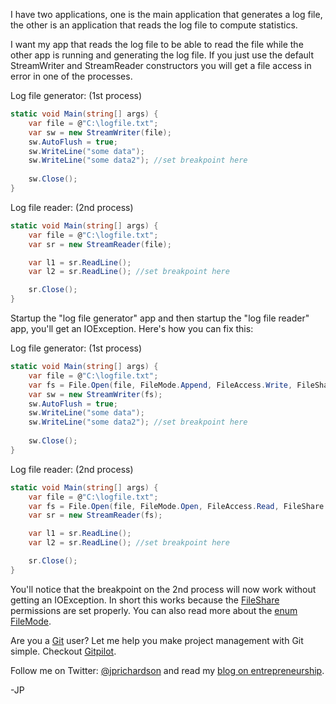 <!--
author: JP Richardson
publish: Fri Feb 18 2011 15:57:37 GMT-0600 (CST)
status: publish
type: post
link: https://procbits.wordpress.com/2011/02/18/streamwriter-share-read-access-in-another-process/
tags: C#
slug: 2011/02/18/streamwriter-share-read-access-in-another-process
title: StreamWriter Share Read Access in Another Process
-->



I have two applications, one is the main application that generates a
log file, the other is an application that reads the log file to compute
statistics.

I want my app that reads the log file to be able to read the file while
the other app is running and generating the log file. If you just use
the default StreamWriter and StreamReader constructors you will get a
file access in error in one of the processes.

Log file generator: (1st process)

```csharp
static void Main(string[] args) {
    var file = @"C:\logfile.txt";
    var sw = new StreamWriter(file);
    sw.AutoFlush = true;
    sw.WriteLine("some data");
    sw.WriteLine("some data2"); //set breakpoint here
    
    sw.Close();
}
```

Log file reader: (2nd process)

```csharp
static void Main(string[] args) {
    var file = @"C:\logfile.txt";
    var sr = new StreamReader(file);

    var l1 = sr.ReadLine();
    var l2 = sr.ReadLine(); //set breakpoint here

    sr.Close();
}
```

Startup the "log file generator" app and then startup the "log file
reader" app, you'll get an IOException. Here's how you can fix this:

Log file generator: (1st process)

```csharp
static void Main(string[] args) {
    var file = @"C:\logfile.txt";
    var fs = File.Open(file, FileMode.Append, FileAccess.Write, FileShare.Read);
    var sw = new StreamWriter(fs);
    sw.AutoFlush = true;
    sw.WriteLine("some data");
    sw.WriteLine("some data2"); //set breakpoint here
    
    sw.Close();
}
```

Log file reader: (2nd process)

```csharp
static void Main(string[] args) {
    var file = @"C:\logfile.txt";
    var fs = File.Open(file, FileMode.Open, FileAccess.Read, FileShare.ReadWrite);
    var sr = new StreamReader(fs);

    var l1 = sr.ReadLine();
    var l2 = sr.ReadLine(); //set breakpoint here

    sr.Close();
}
```

You'll notice that the breakpoint on the 2nd process will now work
without getting an IOException. In short this works because the
[FileShare](http://msdn.microsoft.com/en-us/library/system.io.fileshare.aspx)
permissions are set properly. You can also read more about the [enum
FileMode](http://msdn.microsoft.com/en-us/library/system.io.filemode.aspx).

Are you a [Git](http://gitpilot.com) user? Let me help you make project
management with Git simple. Checkout [Gitpilot](http://gitpilot.com).

Follow me on Twitter: [@jprichardson](http://twitter.com/jprichardson)
and read my [blog on entrepreneurship](http://techneur.com).

-JP
